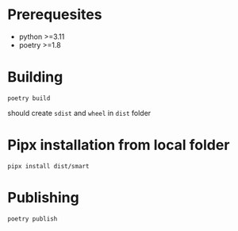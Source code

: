 # Prerequesites

- python >=3.11
- poetry >=1.8

# Building

    poetry build

should create `sdist` and `wheel` in `dist` folder

# Pipx installation from local folder

    pipx install dist/smart

# Publishing

    poetry publish